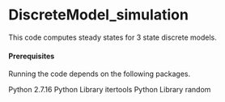 # DiscreteModel_simulation
This code computes steady states for 3 state discrete models.


#### Prerequisites
Running the code depends on the following packages.

Python 2.7.16
Python Library itertools
Python Library random
